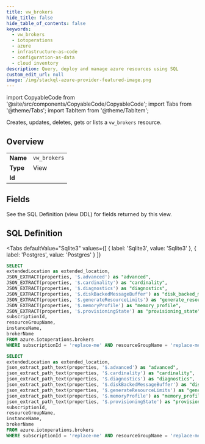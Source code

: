```yaml
--- 
title: vw_brokers
hide_title: false
hide_table_of_contents: false
keywords:
  - vw_brokers
  - iotoperations
  - azure
  - infrastructure-as-code
  - configuration-as-data
  - cloud inventory
description: Query, deploy and manage azure resources using SQL
custom_edit_url: null
image: /img/stackql-azure-provider-featured-image.png
---
```


import CopyableCode from '@site/src/components/CopyableCode/CopyableCode';
import Tabs from '@theme/Tabs';
import TabItem from '@theme/TabItem';

Creates, updates, deletes, gets or lists a <code>vw_brokers</code> resource.

## Overview
<table><tbody>
<tr><td><b>Name</b></td><td><code>vw_brokers</code></td></tr>
<tr><td><b>Type</b></td><td>View</td></tr>
<tr><td><b>Id</b></td><td><CopyableCode code="azure.iotoperations.vw_brokers" /></td></tr>
</tbody></table>

## Fields

See the SQL Definition (view DDL) for fields returned by this view.

## SQL Definition

<Tabs
defaultValue="Sqlite3"
values={[
{ label: 'Sqlite3', value: 'Sqlite3' },
{ label: 'Postgres', value: 'Postgres' }
]}
>
<TabItem value="Sqlite3">

```sql
SELECT
extendedLocation as extended_location,
JSON_EXTRACT(properties, '$.advanced') as "advanced",
JSON_EXTRACT(properties, '$.cardinality') as "cardinality",
JSON_EXTRACT(properties, '$.diagnostics') as "diagnostics",
JSON_EXTRACT(properties, '$.diskBackedMessageBuffer') as "disk_backed_message_buffer",
JSON_EXTRACT(properties, '$.generateResourceLimits') as "generate_resource_limits",
JSON_EXTRACT(properties, '$.memoryProfile') as "memory_profile",
JSON_EXTRACT(properties, '$.provisioningState') as "provisioning_state",
subscriptionId,
resourceGroupName,
instanceName,
brokerName
FROM azure.iotoperations.brokers
WHERE subscriptionId = 'replace-me' AND resourceGroupName = 'replace-me' AND instanceName = 'replace-me';
```

</TabItem>
<TabItem value="Postgres">

```sql
SELECT
extendedLocation as extended_location,
json_extract_path_text(properties, '$.advanced') as "advanced",
json_extract_path_text(properties, '$.cardinality') as "cardinality",
json_extract_path_text(properties, '$.diagnostics') as "diagnostics",
json_extract_path_text(properties, '$.diskBackedMessageBuffer') as "disk_backed_message_buffer",
json_extract_path_text(properties, '$.generateResourceLimits') as "generate_resource_limits",
json_extract_path_text(properties, '$.memoryProfile') as "memory_profile",
json_extract_path_text(properties, '$.provisioningState') as "provisioning_state",
subscriptionId,
resourceGroupName,
instanceName,
brokerName
FROM azure.iotoperations.brokers
WHERE subscriptionId = 'replace-me' AND resourceGroupName = 'replace-me' AND instanceName = 'replace-me';
```

</TabItem>
</Tabs>
